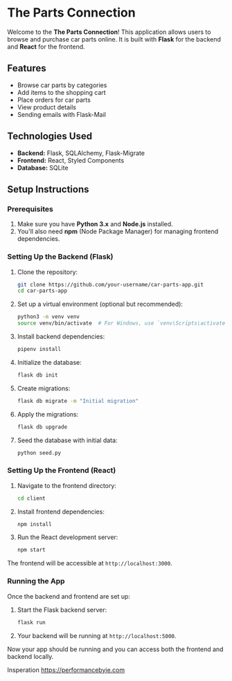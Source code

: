 # The Parts Connection

Welcome to the **The Parts Connection**! This application allows users to browse and purchase car parts online. It is built with **Flask** for the backend and **React** for the frontend.

## Features

- Browse car parts by categories
- Add items to the shopping cart
- Place orders for car parts
- View product details
- Sending emails with Flask-Mail

## Technologies Used

- **Backend:** Flask, SQLAlchemy, Flask-Migrate
- **Frontend:** React, Styled Components
- **Database:** SQLite

## Setup Instructions

### Prerequisites

1. Make sure you have **Python 3.x** and **Node.js** installed.
2. You'll also need **npm** (Node Package Manager) for managing frontend dependencies.

### Setting Up the Backend (Flask)

1. Clone the repository:
    ```bash
    git clone https://github.com/your-username/car-parts-app.git
    cd car-parts-app
    ```

2. Set up a virtual environment (optional but recommended):
    ```bash
    python3 -m venv venv
    source venv/bin/activate  # For Windows, use `venv\Scripts\activate`
    ```

3. Install backend dependencies:
    ```bash
    pipenv install
    ```

4. Initialize the database:
    ```bash
    flask db init
    ```

5. Create migrations:
    ```bash
    flask db migrate -m "Initial migration"
    ```

6. Apply the migrations:
    ```bash
    flask db upgrade
    ```

7. Seed the database with initial data:
    ```bash
    python seed.py
    ```

### Setting Up the Frontend (React)

1. Navigate to the frontend directory:
    ```bash
    cd client
    ```

2. Install frontend dependencies:
    ```bash
    npm install
    ```

3. Run the React development server:
    ```bash
    npm start
    ```

The frontend will be accessible at `http://localhost:3000`.

### Running the App

Once the backend and frontend are set up:

1. Start the Flask backend server:
    ```bash
    flask run
    ```

2. Your backend will be running at `http://localhost:5000`.

Now your app should be running and you can access both the frontend and backend locally.

Insperation https://performancebyie.com
